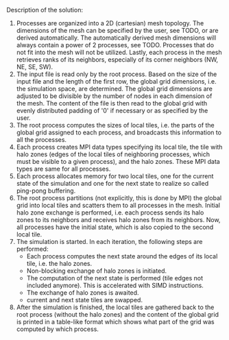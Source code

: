 Description of the solution:
1. Processes are organized into a 2D (cartesian) mesh topology. The dimensions of the mesh can be specified by the user, see TODO, or are derived 
   automatically. The automatically derived mesh dimensions will always contain a power of 2 processes, see TODO. Processes that do not fit into the 
   mesh will not be utilized. Lastly, each process in the mesh retrieves ranks of its neighbors, especially of its corner neighbors (NW, NE, SE, SW).
2. The input file is read only by the root process. Based on the size of the input file and the length of the first row, the global grid dimensions, 
   i.e. the simulation space, are determined. The global grid dimensions are adjusted to be divisible by the number of nodes in each dimension of the
   mesh. The content of the file is then read to the global grid with evenly distributed padding of '0' if necessary or as specified by the user.
3. The root process computes the sizes of local tiles, i.e. the parts of the global grid assigned to each process, and broadcasts this information to
   all the processes.
4. Each process creates MPI data types specifying its local tile, the tile with halo zones (edges of the local tiles of neighboring processes, which 
   must be visible to a given process), and the halo zones. These MPI data types are same for all processes. 
5. Each process allocates memory for two local tiles, one for the current state of the simulation and one for the next state to realize so called 
   ping-pong buffering.
6. The root process partitions (not explicitly, this is done by MPI) the global grid into local tiles and scatters them to all processes in the mesh.
   Initial halo zone exchange is performed, i.e. each process sends its halo zones to its neighbors and receives halo zones from its neighbors. Now, 
   all processes have the initial state, which is also copied to the second local tile.
7. The simulation is started. In each iteration, the following steps are performed:
   * Each process computes the next state around the edges of its local tile, i.e. the halo zones.
   * Non-blocking exchange of halo zones is initiated.
   * The computation of the next state is performed (tile edges not included anymore). This is accelerated with SIMD instructions.
   * The exchange of halo zones is awaited.
   * current and next state tiles are swapped.
8. After the simulation is finished, the local tiles are gathered back to the root process (without the halo zones) and the content of the global grid
   is printed in a table-like format which shows what part of the grid was computed by which process.